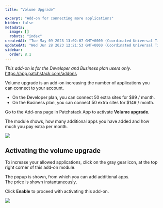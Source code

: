 ```yaml
---
title: "Volume Upgrade"

excerpt: "Add-on for connecting more applications"
hidden: false
metadata: 
  image: []
  robots: "index"
createdAt: "Tue May 09 2023 13:02:07 GMT+0000 (Coordinated Universal Time)"
updatedAt: "Wed Jun 28 2023 12:21:53 GMT+0000 (Coordinated Universal Time)"
sidebar:
  order: 8.1
---
```

_This add-on is for the Developer and Business plan users only._  
<https://app.patchstack.com/addons>

Volume upgrade is an add-on increasing the number of applications you can connect to your account.

- On the Developer plan, you can connect 50 extra sites for $99 / month.
- On the Business plan, you can connect 50 extra sites for $149 / month.

Go to the Add-ons page in Patchstack App to activate **Volume upgrade**.

The module shows, how many additional apps you have added and how much you pay extra per month.

![](@images/771598c-small-Patchstack_volume_upgrade.png)

## Activating the volume upgrade

To increase your allowed applications, click on the gray gear icon, at the top right corner of this add-on module.

The popup is shown, from which you can add additional apps.  
The price is shown instantaneously.

Click **Enable** to proceed with activating this add-on.

![](@images/890124c-small-Patchstack_volume_upgrade_adding.png)

